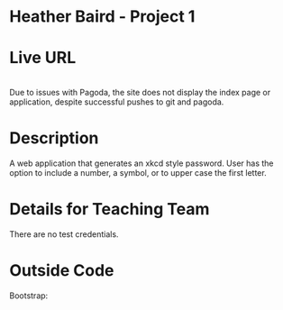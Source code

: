 <h1>Heather Baird - Project 1</h1>

<h1>Live URL</h1>
<http://p2-heather.gopagoda.com>
<br>
Due to issues with Pagoda, the site does not display the 
index page or application, despite successful pushes to git and pagoda.

<h1>Description</h1>
A web application that generates an xkcd style password. User has the option to include a number, a symbol, or to upper case the first letter.

<h1>Details for Teaching Team</h1>
There are no test credentials.

<h1>Outside Code</h1>
Bootstrap: <http://getbootstrap.com/>
